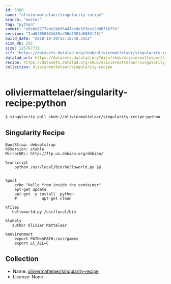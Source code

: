 ```yaml
---
id: 5380
name: "oliviermattelaer/singularity-recipe"
branch: "master"
tag: "python"
commit: "a9c6e9777ede248f6447ec8e3f3ecc2dd6316f7e"
version: "7ad0f058563d39cd90d7981d6883f26f"
build_date: "2018-10-30T15:18:48.355Z"
size_mb: 292
size: 125767711
sif: "https://datasets.datalad.org/shub/oliviermattelaer/singularity-recipe/python/2018-10-30-a9c6e977-7ad0f058/7ad0f058563d39cd90d7981d6883f26f.simg"
datalad_url: https://datasets.datalad.org?dir=/shub/oliviermattelaer/singularity-recipe/python/2018-10-30-a9c6e977-7ad0f058/
recipe: https://datasets.datalad.org/shub/oliviermattelaer/singularity-recipe/python/2018-10-30-a9c6e977-7ad0f058/Singularity
collection: oliviermattelaer/singularity-recipe
---
```


# oliviermattelaer/singularity-recipe:python

```bash
$ singularity pull shub://oliviermattelaer/singularity-recipe:python
```

## Singularity Recipe

```singularity
BootStrap: debootstrap
OSVersion: stable
MirrorURL: http://ftp.us.debian.org/debian/

%runscript
    python /usr/local/bin/helloworld.py $@


%post
    echo "Hello from inside the container"
    apt-get update
    apt-get -y install  python
    #	        apt-get clean

%files
   helloworld.py /usr/local/bin

%labels
   author Olivier Mattelaer

%environment
    export PATH=$PATH:/usr/games
    export LC_ALL=C
```

## Collection

 - Name: [oliviermattelaer/singularity-recipe](https://github.com/oliviermattelaer/singularity-recipe)
 - License: None

